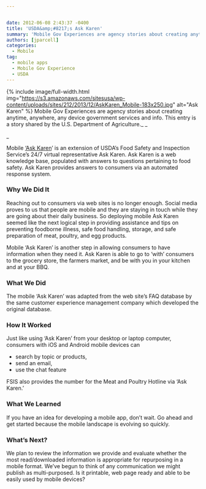 ```yaml
---


date: 2012-06-08 2:43:37 -0400
title: 'USDA&amp;#8217;s Ask Karen'
summary: 'Mobile Gov Experiences are agency stories about creating anytime, anywhere, any device government services and info. This entry is a story shared by the U.S. Department of Agriculture. Mobile &lsquo;Ask Karen&rsquo; is an extension of USDA’s Food Safety and Inspection Service’s 24/7 virtual representative Ask Karen. Ask Karen is a web'
authors: [jparcell]
categories:
  - Mobile
tag:
  - mobile apps
  - Mobile Gov Experience
  - USDA
---
```


{% include image/full-width.html img="https://s3.amazonaws.com/sitesusa/wp-content/uploads/sites/212/2013/12/AskKaren_Mobile-183x250.jpg" alt="Ask Karen" %}
Mobile Gov Experiences are agency stories about creating anytime, anywhere, any device government services and info. This entry is a story shared by the U.S. Department of Agriculture._ _
  
_ 

Mobile [‘Ask Karen](http://apps.usa.gov/ask-karen.shtml)’ is an extension of USDA’s  Food Safety and Inspection Service’s  24/7 virtual representative Ask Karen. Ask Karen is a web knowledge base, populated with answers to questions pertaining to food safety. Ask Karen provides answers to consumers via an automated response system.

### Why We Did It

Reaching out to consumers via web sites is no longer enough. Social media proves to us that people are mobile and they are staying in touch while they are going about their daily business. So deploying mobile Ask Karen seemed like the next logical step in providing assistance and tips on preventing foodborne illness, safe food handling, storage, and safe preparation of meat, poultry, and egg products.

Mobile &#8216;Ask Karen&#8217; is another step in allowing consumers to have information when they need it. Ask Karen is able to go to ‘with’ consumers to the grocery store, the farmers market, and be with you in your kitchen and at your BBQ.

### What We Did

The mobile &#8216;Ask Karen&#8217; was adapted from the web site&#8217;s FAQ database by the same customer experience management company which developed the original database.

### How It Worked

Just like using ‘Ask Karen’ from your desktop or laptop computer, consumers with iOS and Android mobile devices can

  * search by topic or products,
  * send an email,
  * use the chat feature

FSIS also provides the number for the Meat and Poultry Hotline via ‘Ask Karen.’

### What We Learned

If you have an idea for developing a mobile app, don&#8217;t wait. Go ahead and get started because the mobile landscape is evolving so quickly.

### What&#8217;s Next?

We plan to review the information we provide and evaluate whether the most read/downloaded information is appropriate for repurposing in a mobile format. We’ve begun to think of any communication we might publish as multi-purposed. Is it printable, web page ready and able to be easily used by mobile devices?